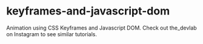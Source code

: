 # keyframes-and-javascript-dom
Animation using CSS Keyframes and Javascript DOM. Check out the_devlab on Instagram to see similar tutorials.
